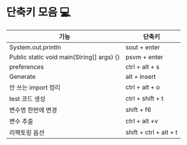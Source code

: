 # 단축키 모음 💻

|기능  |단축키  |
| --- | --- |
|System.out.println |sout + enter  |
|Public static void main(String[] args) {}  |psvm + enter  |
|preferences|ctrl + alt + s|
|Generate|alt + insert|
|안 쓰는 import 정리|ctrl + alt + o|
|test 코드 생성|ctrl + shift + t|
|변수명 한번에 변경|shift + f6|
|변수 추출|ctrl + alt +v|
|리팩토링 옵션|shift + ctrl + alt + t|
